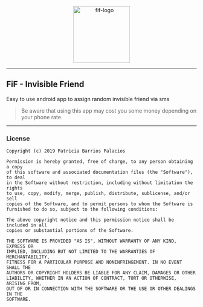 <p align="center">
 <img align="center" src="https://user-images.githubusercontent.com/32872814/71320070-c070a400-24a6-11ea-869e-5e032b11a9cf.png" weight="150" height="150" alt="fif-logo">
</p>

---

## FiF - Invisible Friend
Easy to use android app to assign random invisible friend via sms
> Be aware that using this app may cost you some money depending on your phone rate
---
### License

    Copyright (c) 2019 Patricia Barrios Palacios

    Permission is hereby granted, free of charge, to any person obtaining a copy
    of this software and associated documentation files (the "Software"), to deal
    in the Software without restriction, including without limitation the rights
    to use, copy, modify, merge, publish, distribute, sublicense, and/or sell
    copies of the Software, and to permit persons to whom the Software is
    furnished to do so, subject to the following conditions:

    The above copyright notice and this permission notice shall be included in all
    copies or substantial portions of the Software.

    THE SOFTWARE IS PROVIDED "AS IS", WITHOUT WARRANTY OF ANY KIND, EXPRESS OR
    IMPLIED, INCLUDING BUT NOT LIMITED TO THE WARRANTIES OF MERCHANTABILITY,
    FITNESS FOR A PARTICULAR PURPOSE AND NONINFRINGEMENT. IN NO EVENT SHALL THE
    AUTHORS OR COPYRIGHT HOLDERS BE LIABLE FOR ANY CLAIM, DAMAGES OR OTHER
    LIABILITY, WHETHER IN AN ACTION OF CONTRACT, TORT OR OTHERWISE, ARISING FROM,
    OUT OF OR IN CONNECTION WITH THE SOFTWARE OR THE USE OR OTHER DEALINGS IN THE
    SOFTWARE.
